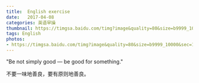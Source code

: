 ```yaml
---
title:  English exercise
date:   2017-04-08
categories: 英语早操
thumbnail: https://timgsa.baidu.com/timg?image&quality=80&size=b9999_10000&sec=1491644005932&di=0505267a138164926dfd259debf5a758&imgtype=0&src=http%3A%2F%2Fimg1.ph.126.net%2FpVlpEeuLfPz0qpLBS5pPqQ%3D%3D%2F2826571716145699057.jpg
tags: English
photos:
- https://timgsa.baidu.com/timg?image&quality=80&size=b9999_10000&sec=1491644005932&di=0505267a138164926dfd259debf5a758&imgtype=0&src=http%3A%2F%2Fimg1.ph.126.net%2FpVlpEeuLfPz0qpLBS5pPqQ%3D%3D%2F2826571716145699057.jpg
---
```


"Be not simply good — be good for something."
<p>不要一味地善良，要有原则地善良。</p>
